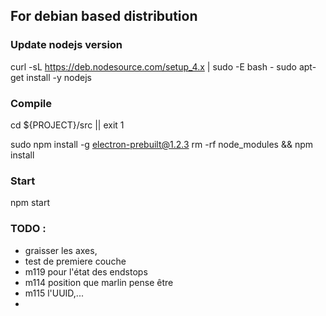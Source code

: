 
## For debian based distribution

### Update nodejs version
curl -sL https://deb.nodesource.com/setup_4.x | sudo -E bash -
sudo apt-get install -y nodejs

### Compile

cd ${PROJECT}/src || exit 1

sudo npm install -g electron-prebuilt@1.2.3
rm -rf node_modules && npm install

### Start

npm start


### TODO :

- graisser les axes,
- test de premiere couche
- m119 pour l'état des endstops
- m114 position que marlin pense être
- m115 l'UUID,...
-
